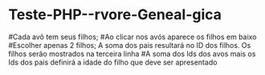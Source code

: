 # Teste-PHP--rvore-Geneal-gica
#Cada avô tem seus filhos;
#Ao clicar nos avós aparece os filhos em baixo
#Escolher apenas 2 filhos; A soma dos pais resultará no ID dos filhos. Os filhos serão mostrados na terceira linha
#A soma dos Ids dos avos mais os Ids dos pais  definirá a idade do filho que deve ser apresentado